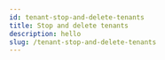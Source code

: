 ```yaml
---
id: tenant-stop-and-delete-tenants
title: Stop and delete tenants
description: hello
slug: /tenant-stop-and-delete-tenants
---
```

